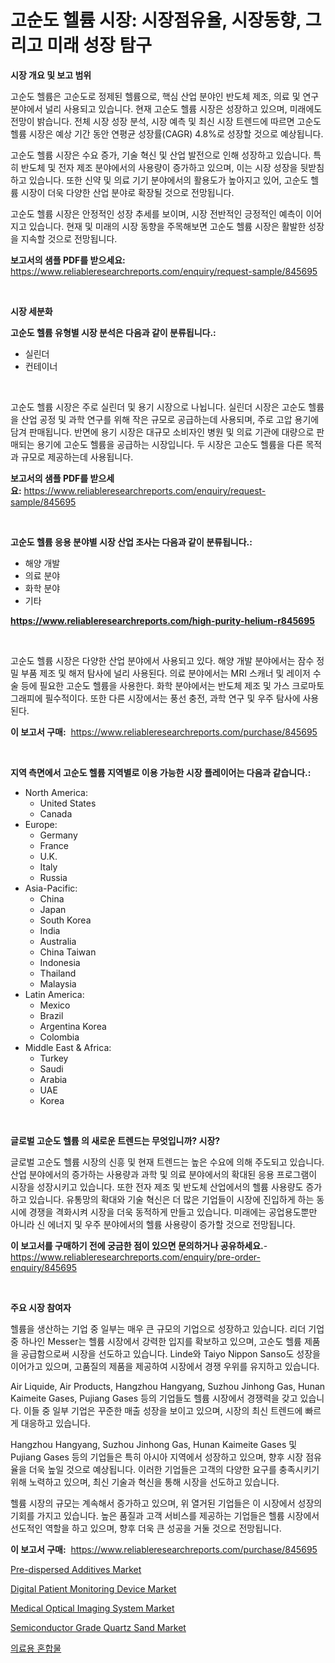 <p><h1>고순도 헬륨 시장: 시장점유율, 시장동향, 그리고 미래 성장 탐구</h1></p><p><strong>시장 개요 및 보고 범위</strong></p>
<p><p>고순도 헬륨은 고순도로 정제된 헬륨으로, 핵심 산업 분야인 반도체 제조, 의료 및 연구 분야에서 널리 사용되고 있습니다. 현재 고순도 헬륨 시장은 성장하고 있으며, 미래에도 전망이 밝습니다. 전체 시장 성장 분석, 시장 예측 및 최신 시장 트렌드에 따르면 고순도 헬륨 시장은 예상 기간 동안 연평균 성장률(CAGR) 4.8%로 성장할 것으로 예상됩니다. </p><p>고순도 헬륨 시장은 수요 증가, 기술 혁신 및 산업 발전으로 인해 성장하고 있습니다. 특히 반도체 및 전자 제조 분야에서의 사용량이 증가하고 있으며, 이는 시장 성장을 뒷받침하고 있습니다. 또한 신약 및 의료 기기 분야에서의 활용도가 높아지고 있어, 고순도 헬륨 시장이 더욱 다양한 산업 분야로 확장될 것으로 전망됩니다. </p><p>고순도 헬륨 시장은 안정적인 성장 추세를 보이며, 시장 전반적인 긍정적인 예측이 이어지고 있습니다. 현재 및 미래의 시장 동향을 주목해보면 고순도 헬륨 시장은 활발한 성장을 지속할 것으로 전망됩니다.</p></p>
<p><strong>보고서의 샘플 PDF를 받으세요:</strong> <a href="https://www.reliableresearchreports.com/enquiry/request-sample/845695">https://www.reliableresearchreports.com/enquiry/request-sample/845695</a></p>
<p>&nbsp;</p>
<p><strong>시장 세분화</strong></p>
<p><strong>고순도 헬륨 유형별 시장 분석은 다음과 같이 분류됩니다.:</strong></p>
<p><ul><li>실린더</li><li>컨테이너</li></ul></p>
<p>&nbsp;</p>
<p><p>고순도 헬륨 시장은 주로 실린더 및 용기 시장으로 나뉩니다. 실린더 시장은 고순도 헬륨을 산업 공정 및 과학 연구를 위해 작은 규모로 공급하는데 사용되며, 주로 고압 용기에 담겨 판매됩니다. 반면에 용기 시장은 대규모 소비자인 병원 및 의료 기관에 대량으로 판매되는 용기에 고순도 헬륨을 공급하는 시장입니다. 두 시장은 고순도 헬륨을 다른 목적과 규모로 제공하는데 사용됩니다.</p></p>
<p><strong>보고서의 샘플 PDF를 받으세요:</strong>&nbsp;<a href="https://www.reliableresearchreports.com/enquiry/request-sample/845695">https://www.reliableresearchreports.com/enquiry/request-sample/845695</a></p>
<p>&nbsp;</p>
<p><strong> 고순도 헬륨 응용 분야별 시장 산업 조사는 다음과 같이 분류됩니다.:</strong></p>
<p><ul><li>해양 개발</li><li>의료 분야</li><li>화학 분야</li><li>기타</li></ul></p>
<p><strong><a href="https://www.reliableresearchreports.com/high-purity-helium-r845695">https://www.reliableresearchreports.com/high-purity-helium-r845695</a></strong></p>
<p>&nbsp;</p>
<p><p>고순도 헬륨 시장은 다양한 산업 분야에서 사용되고 있다. 해양 개발 분야에서는 잠수 정밀 부품 제조 및 해저 탐사에 널리 사용된다. 의료 분야에서는 MRI 스캐너 및 레이저 수술 등에 필요한 고순도 헬륨을 사용한다. 화학 분야에서는 반도체 제조 및 가스 크로마토그래피에 필수적이다. 또한 다른 시장에서는 풍선 충전, 과학 연구 및 우주 탐사에 사용된다.</p></p>
<p><strong>이 보고서 구매:</strong>&nbsp; <a href="https://www.reliableresearchreports.com/purchase/845695">https://www.reliableresearchreports.com/purchase/845695</a></p>
<p>&nbsp;</p>
<p><strong>지역 측면에서 고순도 헬륨 지역별로 이용 가능한 시장 플레이어는 다음과 같습니다.:</strong></p>
<p><ul>
    <li>
        North America:
        <ul>
            <li>United States</li>
            <li>Canada</li>
        </ul>
    </li>
    <li>
        Europe:
        <ul>
            <li>Germany</li>
            <li>France</li>
            <li>U.K.</li>
            <li>Italy</li>
            <li>Russia</li>
        </ul>
    </li>
    <li>
        Asia-Pacific:
        <ul>
            <li>China</li>
            <li>Japan</li>
            <li>South Korea</li>
            <li>India</li>
            <li>Australia</li>
            <li>China Taiwan</li>
            <li>Indonesia</li>
            <li>Thailand</li>
            <li>Malaysia</li>
        </ul>
    </li>
    <li>
        Latin America:
        <ul>
            <li>Mexico</li>
            <li>Brazil</li>
            <li>Argentina Korea</li>
            <li>Colombia</li>
        </ul>
    </li>
    <li>
        Middle East & Africa:
        <ul>
            <li>Turkey</li>
            <li>Saudi</li>
            <li>Arabia</li>
            <li>UAE</li>
            <li>Korea</li>
        </ul>
    </li>
    </ul></p>
<p>&nbsp;</p>
<p><strong>글로벌 고순도 헬륨 의 새로운 트렌드는 무엇입니까? 시장?</strong></p>
<p><p>글로벌 고순도 헬륨 시장의 신흥 및 현재 트렌드는 높은 수요에 의해 주도되고 있습니다. 산업 분야에서의 증가하는 사용량과 과학 및 의료 분야에서의 확대된 응용 프로그램이 시장을 성장시키고 있습니다. 또한 전자 제조 및 반도체 산업에서의 헬륨 사용량도 증가하고 있습니다. 유통망의 확대와 기술 혁신은 더 많은 기업들이 시장에 진입하게 하는 동시에 경쟁을 격화시켜 시장을 더욱 동적하게 만들고 있습니다. 미래에는 공업용도뿐만 아니라 신 에너지 및 우주 분야에서의 헬륨 사용량이 증가할 것으로 전망됩니다.</p></p>
<p><strong>이 보고서를 구매하기 전에 궁금한 점이 있으면 문의하거나 공유하세요.</strong>- <a href="https://www.reliableresearchreports.com/enquiry/pre-order-enquiry/845695">https://www.reliableresearchreports.com/enquiry/pre-order-enquiry/845695</a></p>
<p>&nbsp;</p>
<p><strong>주요 시장 참여자</strong></p>
<p><p>헬륨을 생산하는 기업 중 일부는 매우 큰 규모의 기업으로 성장하고 있습니다. 리더 기업 중 하나인 Messer는 헬륨 시장에서 강력한 입지를 확보하고 있으며, 고순도 헬륨 제품을 공급함으로써 시장을 선도하고 있습니다. Linde와 Taiyo Nippon Sanso도 성장을 이어가고 있으며, 고품질의 제품을 제공하여 시장에서 경쟁 우위를 유지하고 있습니다.</p><p>Air Liquide, Air Products, Hangzhou Hangyang, Suzhou Jinhong Gas, Hunan Kaimeite Gases, Pujiang Gases 등의 기업들도 헬륨 시장에서 경쟁력을 갖고 있습니다. 이들 중 일부 기업은 꾸준한 매출 성장을 보이고 있으며, 시장의 최신 트렌드에 빠르게 대응하고 있습니다. </p><p>Hangzhou Hangyang, Suzhou Jinhong Gas, Hunan Kaimeite Gases 및 Pujiang Gases 등의 기업들은 특히 아시아 지역에서 성장하고 있으며, 향후 시장 점유율을 더욱 높일 것으로 예상됩니다. 이러한 기업들은 고객의 다양한 요구를 충족시키기 위해 노력하고 있으며, 최신 기술과 혁신을 통해 시장을 선도하고 있습니다.</p><p>헬륨 시장의 규모는 계속해서 증가하고 있으며, 위 열거된 기업들은 이 시장에서 성장의 기회를 가지고 있습니다. 높은 품질과 고객 서비스를 제공하는 기업들은 헬륨 시장에서 선도적인 역할을 하고 있으며, 향후 더욱 큰 성공을 거둘 것으로 전망됩니다.</p></p>
<p><strong>이 보고서 구매:</strong>&nbsp;&nbsp;<a href="https://www.reliableresearchreports.com/purchase/845695">https://www.reliableresearchreports.com/purchase/845695</a></p>
<p><p><a href="https://issuu.com/reportprime-2/docs/pre-dispersed-additives-market-size-2030.pptx">Pre-dispersed Additives Market</a></p><p><a href="https://github.com/nathandecarvalho/Market-Research-Report-List-3/blob/main/digital-patient-monitoring-device-market.md">Digital Patient Monitoring Device Market</a></p><p><a href="https://github.com/julyju69/Market-Research-Report-List-3/blob/main/medical-optical-imaging-system-market.md">Medical Optical Imaging System Market</a></p><p><a href="https://issuu.com/reportprime-2/docs/semiconductor-grade-quartz-sand-market-size-2030.p">Semiconductor Grade Quartz Sand Market</a></p><p><a href="https://github.com/JackieFauhey9089475/Market-Research-Report-List-1/blob/main/670355346422.md">의료용 혼합물</a></p></p>